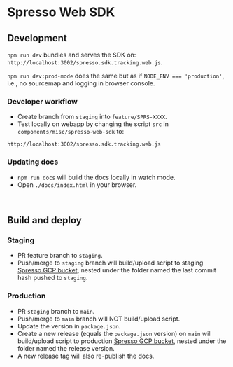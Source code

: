 # Spresso Web SDK

## Development

`npm run dev` bundles and serves the SDK on: `http://localhost:3002/spresso.sdk.tracking.web.js`. 
  
`npm run dev:prod-mode` does the same but as if `NODE_ENV === 'production'`, i.e., no sourcemap and logging in browser console. 

### Developer workflow
- Create branch from `staging` into `feature/SPRS-XXXX`.
- Test locally on webapp by changing the script `src` in `components/misc/spresso-web-sdk` to: 
```
http://localhost:3002/spresso.sdk.tracking.web.js
``` 

### Updating docs
- `npm run docs` will build the docs locally in watch mode. 
- Open `./docs/index.html` in your browser. 

<br>

## Build and deploy

### Staging
- PR feature branch to `staging`. 
- Push/merge to `staging` branch will build/upload script to staging [Spresso GCP bucket](https://console.cloud.google.com/storage/browser/spresso-saas-staging-spresso-sdk-tracking-web;tab=objects?forceOnBucketsSortingFiltering=false&project=spresso-saas-staging&prefix=&forceOnObjectsSortingFiltering=false), nested under the folder named the last commit hash pushed to `staging`. 

### Production
- PR `staging` branch to `main`. 
- Push/merge to `main` branch will NOT build/upload script. 
- Update the version in `package.json`. 
- Create a new release (equals the `package.json` version) on `main` will build/upload script to production [Spresso GCP bucket](https://console.cloud.google.com/storage/browser/spresso-saas-prod-spresso-sdk-tracking-web?project=spresso-saas-prod&pageState=(%22StorageObjectListTable%22:(%22f%22:%22%255B%255D%22))&prefix=&forceOnObjectsSortingFiltering=false), nested under the folder named the release version. 
- A new release tag will also re-publish the docs. 
